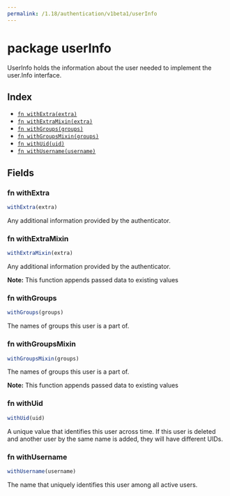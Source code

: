 ```yaml
---
permalink: /1.18/authentication/v1beta1/userInfo
---
```


# package userInfo

UserInfo holds the information about the user needed to implement the user.Info interface.

## Index

* [`fn withExtra(extra)`](#fn-withextra)
* [`fn withExtraMixin(extra)`](#fn-withextramixin)
* [`fn withGroups(groups)`](#fn-withgroups)
* [`fn withGroupsMixin(groups)`](#fn-withgroupsmixin)
* [`fn withUid(uid)`](#fn-withuid)
* [`fn withUsername(username)`](#fn-withusername)

## Fields

### fn withExtra

```ts
withExtra(extra)
```

Any additional information provided by the authenticator.

### fn withExtraMixin

```ts
withExtraMixin(extra)
```

Any additional information provided by the authenticator.

**Note:** This function appends passed data to existing values

### fn withGroups

```ts
withGroups(groups)
```

The names of groups this user is a part of.

### fn withGroupsMixin

```ts
withGroupsMixin(groups)
```

The names of groups this user is a part of.

**Note:** This function appends passed data to existing values

### fn withUid

```ts
withUid(uid)
```

A unique value that identifies this user across time. If this user is deleted and another user by the same name is added, they will have different UIDs.

### fn withUsername

```ts
withUsername(username)
```

The name that uniquely identifies this user among all active users.